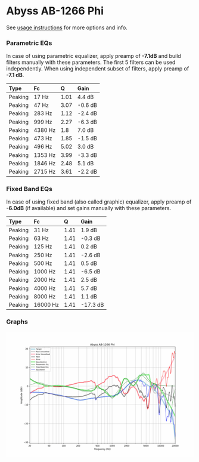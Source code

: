# Abyss AB-1266 Phi
See [usage instructions](https://github.com/jaakkopasanen/AutoEq#usage) for more options and info.

### Parametric EQs
In case of using parametric equalizer, apply preamp of **-7.1dB** and build filters manually
with these parameters. The first 5 filters can be used independently.
When using independent subset of filters, apply preamp of **-7.1 dB**.

| Type    | Fc      |    Q | Gain    |
|:--------|:--------|:-----|:--------|
| Peaking | 17 Hz   | 1.01 | 4.4 dB  |
| Peaking | 47 Hz   | 3.07 | -0.6 dB |
| Peaking | 283 Hz  | 1.12 | -2.4 dB |
| Peaking | 999 Hz  | 2.27 | -6.3 dB |
| Peaking | 4380 Hz | 1.8  | 7.0 dB  |
| Peaking | 473 Hz  | 1.85 | -1.5 dB |
| Peaking | 496 Hz  | 5.02 | 3.0 dB  |
| Peaking | 1353 Hz | 3.99 | -3.3 dB |
| Peaking | 1846 Hz | 2.48 | 5.1 dB  |
| Peaking | 2715 Hz | 3.61 | -2.2 dB |

### Fixed Band EQs
In case of using fixed band (also called graphic) equalizer, apply preamp of **-6.0dB**
(if available) and set gains manually with these parameters.

| Type    | Fc       |    Q | Gain     |
|:--------|:---------|:-----|:---------|
| Peaking | 31 Hz    | 1.41 | 1.9 dB   |
| Peaking | 63 Hz    | 1.41 | -0.3 dB  |
| Peaking | 125 Hz   | 1.41 | 0.2 dB   |
| Peaking | 250 Hz   | 1.41 | -2.6 dB  |
| Peaking | 500 Hz   | 1.41 | 0.5 dB   |
| Peaking | 1000 Hz  | 1.41 | -6.5 dB  |
| Peaking | 2000 Hz  | 1.41 | 2.5 dB   |
| Peaking | 4000 Hz  | 1.41 | 5.7 dB   |
| Peaking | 8000 Hz  | 1.41 | 1.1 dB   |
| Peaking | 16000 Hz | 1.41 | -17.3 dB |

### Graphs
![](./Abyss%20AB-1266%20Phi.png)